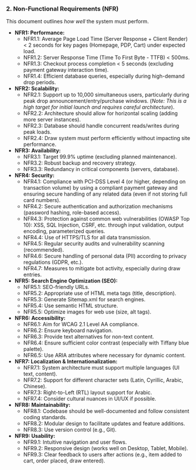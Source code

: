 ### 2. Non-Functional Requirements (NFR)

This document outlines *how well* the system must perform.

*   **NFR1: Performance:**
    *   NFR1.1: Average Page Load Time (Server Response + Client Render) < 2 seconds for key pages (Homepage, PDP, Cart) under expected load.
    *   NFR1.2: Server Response Time (Time To First Byte - TTFB) < 500ms.
    *   NFR1.3: Checkout process completion < 5 seconds (excluding payment gateway interaction time).
    *   NFR1.4: Efficient database queries, especially during high-demand drop periods.
*   **NFR2: Scalability:**
    *   NFR2.1: Support up to 10,000 simultaneous users, particularly during peak drop announcement/entry/purchase windows. (*Note: This is a high target for initial launch and requires careful architecture*).
    *   NFR2.2: Architecture should allow for horizontal scaling (adding more server instances).
    *   NFR2.3: Database should handle concurrent reads/writes during peak loads.
    *   NFR2.4: Draw system must perform efficiently without impacting site performance.
*   **NFR3: Availability:**
    *   NFR3.1: Target 99.9% uptime (excluding planned maintenance).
    *   NFR3.2: Robust backup and recovery strategy.
    *   NFR3.3: Redundancy in critical components (servers, database).
*   **NFR4: Security:**
    *   NFR4.1: Compliance with PCI-DSS Level 4 (or higher, depending on transaction volume) by using a compliant payment gateway and ensuring secure handling of any related data (even if not storing full card numbers).
    *   NFR4.2: Secure authentication and authorization mechanisms (password hashing, role-based access).
    *   NFR4.3: Protection against common web vulnerabilities (OWASP Top 10): XSS, SQL Injection, CSRF, etc. through input validation, output encoding, parameterized queries.
    *   NFR4.4: Use of HTTPS/TLS for all data transmission.
    *   NFR4.5: Regular security audits and vulnerability scanning (recommended).
    *   NFR4.6: Secure handling of personal data (PII) according to privacy regulations (GDPR, etc.).
    *   NFR4.7: Measures to mitigate bot activity, especially during draw entries.
*   **NFR5: Search Engine Optimization (SEO):**
    *   NFR5.1: SEO-friendly URLs.
    *   NFR5.2: Appropriate use of HTML meta tags (title, description).
    *   NFR5.3: Generate Sitemap.xml for search engines.
    *   NFR5.4: Use semantic HTML structure.
    *   NFR5.5: Optimize images for web use (size, alt tags).
*   **NFR6: Accessibility:**
    *   NFR6.1: Aim for WCAG 2.1 Level AA compliance.
    *   NFR6.2: Ensure keyboard navigation.
    *   NFR6.3: Provide text alternatives for non-text content.
    *   NFR6.4: Ensure sufficient color contrast (especially with Tiffany blue palette).
    *   NFR6.5: Use ARIA attributes where necessary for dynamic content.
*   **NFR7: Localization & Internationalization:**
    *   NFR7.1: System architecture must support multiple languages (UI text, content).
    *   NFR7.2: Support for different character sets (Latin, Cyrillic, Arabic, Chinese).
    *   NFR7.3: Right-to-Left (RTL) layout support for Arabic.
    *   NFR7.4: Consider cultural nuances in UI/UX if possible.
*   **NFR8: Maintainability:**
    *   NFR8.1: Codebase should be well-documented and follow consistent coding standards.
    *   NFR8.2: Modular design to facilitate updates and feature additions.
    *   NFR8.3: Use version control (e.g., Git).
*   **NFR9: Usability:**
    *   NFR9.1: Intuitive navigation and user flows.
    *   NFR9.2: Responsive design (works well on Desktop, Tablet, Mobile).
    *   NFR9.3: Clear feedback to users after actions (e.g., item added to cart, order placed, draw entered).
